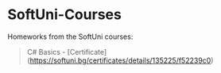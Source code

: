 # SoftUni-Courses
Homeworks from the SoftUni courses:

> C# Basics - [Certificate] (https://softuni.bg/certificates/details/135225/f52239c0)
